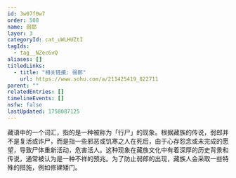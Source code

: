 ```yaml
---
id: 3w07f0w7
order: 508
name: 弱郎
layer: 3
categoryId: cat_uWLHUZtI
tagIds:
  - tag__NZec6vQ
aliases: []
titledLinks:
  - title: "相关链接: 弱郎"
    url: https://www.sohu.com/a/211425419_822711
parent: ""
relatedEntries: []
timelineEvents: []
nsfw: false
lastUpdated: 1758087125
---
```


藏语中的一个词汇，指的是一种被称为「行尸」的现象。根据藏族的传说，弱郎并不是复活或诈尸，而是指一些邪恶或饥寒之人在死后，由于心存怨念或未完成的愿望，导致尸体重新活动，危害活人。这种现象在藏族文化中有着深厚的历史背景和传说，通常被认为是一种不祥的预兆。为了防止弱郎的出现，藏族人会采取一些特殊的措施，例如修建矮门。